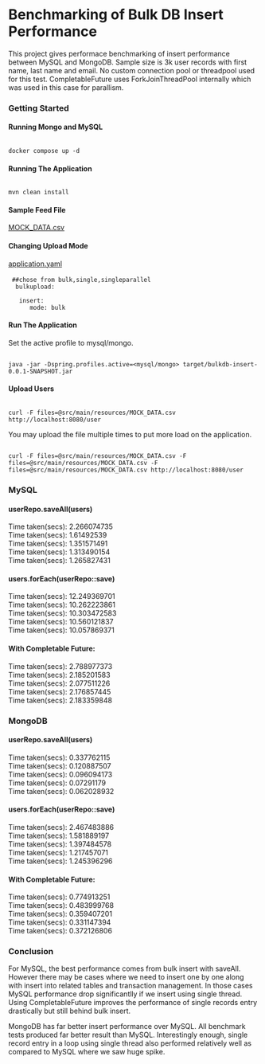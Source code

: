 # Benchmarking of Bulk DB Insert Performance
This project gives performace benchmarking of insert performance between MySQL and MongoDB. Sample size is 3k user records
with first name, last name and email. No custom connection pool or threadpool used for this test. CompletableFuture uses ForkJoinThreadPool internally which was 
used in this case for parallism. 

### Getting Started

#### Running Mongo and MySQL
<code>
docker compose up -d
</code>


#### Running The Application
<code>
mvn clean install
</code>

#### Sample Feed File
[MOCK_DATA.csv](src%2Fmain%2Fresources%2FMOCK_DATA.csv)

#### Changing Upload Mode
[application.yaml](src%2Fmain%2Fresources%2Fapplication.yaml)<br/><br/>
<code>
##chose from bulk,single,singleparallel<br/>
&nbsp;bulkupload:<br/>
&nbsp;&nbsp;&nbsp;insert:<br/>
&nbsp;&nbsp;&nbsp;&nbsp;&nbsp;mode: bulk
</code>

#### Run The Application
Set the active profile to mysql/mongo.

<code>
java -jar -Dspring.profiles.active=&lt;mysql/mongo> target/bulkdb-insert-0.0.1-SNAPSHOT.jar
</code>

#### Upload Users
<code>
curl -F files=@src/main/resources/MOCK_DATA.csv  http://localhost:8080/user
</code>

You may upload the file multiple times to put more load on the application.

<code>
curl -F files=@src/main/resources/MOCK_DATA.csv -F files=@src/main/resources/MOCK_DATA.csv -F files=@src/main/resources/MOCK_DATA.csv http://localhost:8080/user
</code>


### MySQL

#### userRepo.saveAll(users)
Time taken(secs): 2.266074735<br/>
Time taken(secs): 1.61492539<br/>
Time taken(secs): 1.351571491<br/>
Time taken(secs): 1.313490154<br/>
Time taken(secs): 1.265827431<br/>

#### users.forEach(userRepo::save)
Time taken(secs): 12.249369701<br/>
Time taken(secs): 10.262223861<br/>
Time taken(secs): 10.303472583<br/>
Time taken(secs): 10.560121837<br/>
Time taken(secs): 10.057869371<br/>

#### With Completable Future:
Time taken(secs): 2.788977373<br/>
Time taken(secs): 2.185201583<br/>
Time taken(secs): 2.077511226<br/>
Time taken(secs): 2.176857445<br/>
Time taken(secs): 2.183359848<br/>

### MongoDB
#### userRepo.saveAll(users)
Time taken(secs): 0.337762115<br/>
Time taken(secs): 0.120887507<br/>
Time taken(secs): 0.096094173<br/>
Time taken(secs): 0.07291179<br/>
Time taken(secs): 0.062028932<br/>

#### users.forEach(userRepo::save)
Time taken(secs): 2.467483886<br/>
Time taken(secs): 1.581889197<br/>
Time taken(secs): 1.397484578<br/>
Time taken(secs): 1.217457071<br/>
Time taken(secs): 1.245396296<br/>

#### With Completable Future:
Time taken(secs): 0.774913251<br/>
Time taken(secs): 0.483999768<br/>
Time taken(secs): 0.359407201<br/>
Time taken(secs): 0.331147394<br/>
Time taken(secs): 0.372126806<br/>

### Conclusion
For MySQL, the best performance comes from bulk insert with saveAll. However there may be cases
where we need to insert one by one along with insert into related tables and transaction management. In those cases MySQL performance drop significantlly
if we insert using single thread. Using CompletableFuture improves the performance of single records entry drastically but still behind bulk insert.

MongoDB has far better insert performance over MySQL. All benchmark tests produced far better result than MySQL. Interestingly enough, single record entry in a loop
using single thread also performed relatively well as compared to MySQL where we saw huge spike. 
